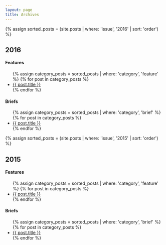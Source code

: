 ```yaml
---
layout: page
title: Archives
---
```

<section class="archive">
{% assign sorted_posts = (site.posts | where: 'issue', '2016' | sort: 'order') %}

<h2 id="{{ post.date | date: "%Y" }}">2016</h2>
<h4 class="category-title">Features</h4>
<ul class="archive-item">
{% assign category_posts = sorted_posts | where: 'category', 'feature' %}
{% for post in category_posts %}
  <li><a href="{{ post.url }}">{{ post.title }}</a></li>    
{% endfor %}
</ul>

<h4 class="category-title">Briefs</h4>
<ul class="archive-item">
{% assign category_posts = sorted_posts | where: 'category', 'brief' %}
{% for post in category_posts %}
  <li><a href="{{ post.url }}">{{ post.title }}</a></li>    
{% endfor %}
</ul>
</section>


{% assign sorted_posts = (site.posts | where: 'issue', '2015' | sort: 'order') %}
<section class="archive">
  <h2 id="{{ post.date | date: "%Y" }}">2015</h2>
  <h4 class="category-title">Features</h4>
  <ul class="archive-item">
{% assign category_posts = sorted_posts | where: 'category', 'feature' %}
{% for post in category_posts %}
    <li><a href="{{ post.url }}">{{ post.title }}</a></li>    
{% endfor %}
  </ul>

  <h4 class="category-title">Briefs</h4>
  <ul class="archive-item">
{% assign category_posts = sorted_posts | where: 'category', 'brief' %}
{% for post in category_posts %}
    <li><a href="{{ post.url }}">{{ post.title }}</a></li>    
{% endfor %}
  </ul>
</section>

